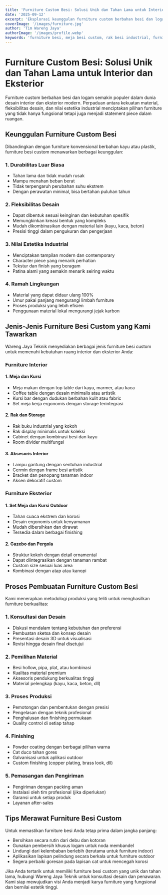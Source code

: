 ```yaml
---
title: 'Furniture Custom Besi: Solusi Unik dan Tahan Lama untuk Interior dan Eksterior'
date: '2025-09-12'
excerpt: 'Eksplorasi keunggulan furniture custom berbahan besi dan logam untuk menciptakan ruang dengan karakter unik, durabilitas tinggi, dan nilai estetis yang personal.'
coverImage: '/images/furniture.jpg'
author: 'Tim Wareng Jaya'
authorImage: '/images/profile.webp'
keywords: 'furniture besi, meja besi custom, rak besi industrial, furniture logam, furniture custom'
---
```


# Furniture Custom Besi: Solusi Unik dan Tahan Lama untuk Interior dan Eksterior

Furniture custom berbahan besi dan logam semakin populer dalam dunia desain interior dan eksterior modern. Perpaduan antara kekuatan material, fleksibilitas desain, dan nilai estetika industrial menciptakan pilihan furniture yang tidak hanya fungsional tetapi juga menjadi statement piece dalam ruangan.

## Keunggulan Furniture Custom Besi

Dibandingkan dengan furniture konvensional berbahan kayu atau plastik, furniture besi custom menawarkan berbagai keunggulan:

### 1. Durabilitas Luar Biasa
- Tahan lama dan tidak mudah rusak
- Mampu menahan beban berat
- Tidak terpengaruh perubahan suhu ekstrem
- Dengan perawatan minimal, bisa bertahan puluhan tahun

### 2. Fleksibilitas Desain
- Dapat dibentuk sesuai keinginan dan kebutuhan spesifik
- Memungkinkan kreasi bentuk yang kompleks
- Mudah dikombinasikan dengan material lain (kayu, kaca, beton)
- Presisi tinggi dalam pengukuran dan pengerjaan

### 3. Nilai Estetika Industrial
- Menciptakan tampilan modern dan contemporary
- Character piece yang menarik perhatian
- Tekstur dan finish yang beragam
- Patina alami yang semakin menarik seiring waktu

### 4. Ramah Lingkungan
- Material yang dapat didaur ulang 100%
- Umur pakai panjang mengurangi limbah furniture
- Proses produksi yang lebih efisien
- Penggunaan material lokal mengurangi jejak karbon

## Jenis-Jenis Furniture Besi Custom yang Kami Tawarkan

Wareng Jaya Teknik menyediakan berbagai jenis furniture besi custom untuk memenuhi kebutuhan ruang interior dan eksterior Anda:

### Furniture Interior

#### 1. Meja dan Kursi
- Meja makan dengan top table dari kayu, marmer, atau kaca
- Coffee table dengan desain minimalis atau artistik
- Kursi bar dengan dudukan berbahan kulit atau fabric
- Set meja kerja ergonomis dengan storage terintegrasi

#### 2. Rak dan Storage
- Rak buku industrial yang kokoh
- Rak display minimalis untuk koleksi
- Cabinet dengan kombinasi besi dan kayu
- Room divider multifungsi

#### 3. Aksesoris Interior
- Lampu gantung dengan sentuhan industrial
- Cermin dengan frame besi artistik
- Bracket dan penopang tanaman indoor
- Aksen dekoratif custom

### Furniture Eksterior

#### 1. Set Meja dan Kursi Outdoor
- Tahan cuaca ekstrem dan korosi
- Desain ergonomis untuk kenyamanan
- Mudah dibersihkan dan dirawat
- Tersedia dalam berbagai finishing

#### 2. Gazebo dan Pergola
- Struktur kokoh dengan detail ornamental
- Dapat diintegrasikan dengan tanaman rambat
- Custom size sesuai luas area
- Kombinasi dengan atap atau kanopi

## Proses Pembuatan Furniture Custom Besi

Kami menerapkan metodologi produksi yang teliti untuk menghasilkan furniture berkualitas:

### 1. Konsultasi dan Desain
- Diskusi mendalam tentang kebutuhan dan preferensi
- Pembuatan sketsa dan konsep desain
- Presentasi desain 3D untuk visualisasi
- Revisi hingga desain final disetujui

### 2. Pemilihan Material
- Besi hollow, pipa, plat, atau kombinasi
- Kualitas material premium
- Aksesoris pendukung berkualitas tinggi
- Material pelengkap (kayu, kaca, beton, dll)

### 3. Proses Produksi
- Pemotongan dan pembentukan dengan presisi
- Pengelasan dengan teknik profesional
- Penghalusan dan finishing permukaan
- Quality control di setiap tahap

### 4. Finishing
- Powder coating dengan berbagai pilihan warna
- Cat duco tahan gores
- Galvanisasi untuk aplikasi outdoor
- Custom finishing (copper plating, brass look, dll)

### 5. Pemasangan dan Pengiriman
- Pengiriman dengan packing aman
- Instalasi oleh tim profesional (jika diperlukan)
- Garansi untuk setiap produk
- Layanan after-sales

## Tips Merawat Furniture Besi Custom

Untuk memastikan furniture besi Anda tetap prima dalam jangka panjang:

- Bersihkan secara rutin dari debu dan kotoran
- Gunakan pembersih khusus logam untuk noda membandel
- Lindungi dari kelembaban berlebih (terutama untuk furniture indoor)
- Aplikasikan lapisan pelindung secara berkala untuk furniture outdoor
- Segera perbaiki goresan pada lapisan cat untuk mencegah korosi

Jika Anda tertarik untuk memiliki furniture besi custom yang unik dan tahan lama, hubungi Wareng Jaya Teknik untuk konsultasi desain dan penawaran. Kami siap mewujudkan visi Anda menjadi karya furniture yang fungsional dan bernilai estetik tinggi.
